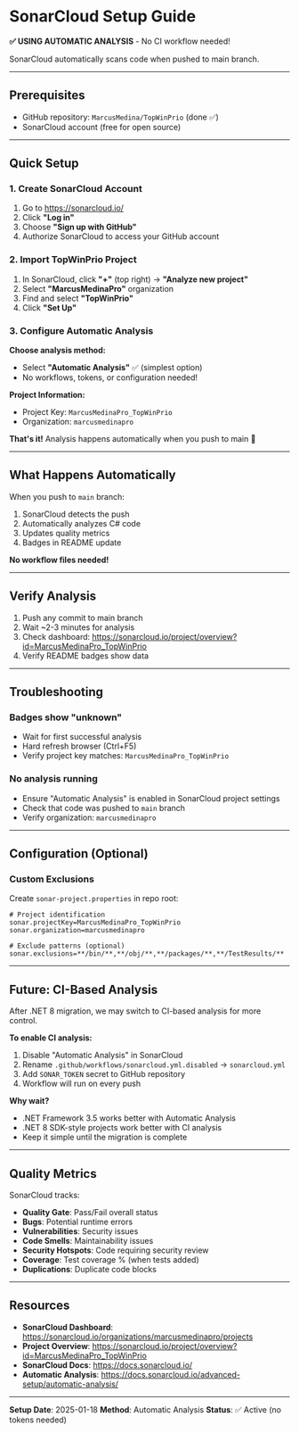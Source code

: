# SonarCloud Setup Guide

**✅ USING AUTOMATIC ANALYSIS** - No CI workflow needed!

SonarCloud automatically scans code when pushed to main branch.

---

## Prerequisites

- GitHub repository: `MarcusMedina/TopWinPrio` (done ✅)
- SonarCloud account (free for open source)

---

## Quick Setup

### 1. Create SonarCloud Account

1. Go to https://sonarcloud.io/
2. Click **"Log in"**
3. Choose **"Sign up with GitHub"**
4. Authorize SonarCloud to access your GitHub account

### 2. Import TopWinPrio Project

1. In SonarCloud, click **"+"** (top right) → **"Analyze new project"**
2. Select **"MarcusMedinaPro"** organization
3. Find and select **"TopWinPrio"**
4. Click **"Set Up"**

### 3. Configure Automatic Analysis

**Choose analysis method:**
- Select **"Automatic Analysis"** ✅ (simplest option)
- No workflows, tokens, or configuration needed!

**Project Information:**
- Project Key: `MarcusMedinaPro_TopWinPrio`
- Organization: `marcusmedinapro`

**That's it!** Analysis happens automatically when you push to main 🎉

---

## What Happens Automatically

When you push to `main` branch:
1. SonarCloud detects the push
2. Automatically analyzes C# code
3. Updates quality metrics
4. Badges in README update

**No workflow files needed!**

---

## Verify Analysis

1. Push any commit to main branch
2. Wait ~2-3 minutes for analysis
3. Check dashboard: https://sonarcloud.io/project/overview?id=MarcusMedinaPro_TopWinPrio
4. Verify README badges show data

---

## Troubleshooting

### Badges show "unknown"
- Wait for first successful analysis
- Hard refresh browser (Ctrl+F5)
- Verify project key matches: `MarcusMedinaPro_TopWinPrio`

### No analysis running
- Ensure "Automatic Analysis" is enabled in SonarCloud project settings
- Check that code was pushed to `main` branch
- Verify organization: `marcusmedinapro`

---

## Configuration (Optional)

### Custom Exclusions

Create `sonar-project.properties` in repo root:

```properties
# Project identification
sonar.projectKey=MarcusMedinaPro_TopWinPrio
sonar.organization=marcusmedinapro

# Exclude patterns (optional)
sonar.exclusions=**/bin/**,**/obj/**,**/packages/**,**/TestResults/**
```

---

## Future: CI-Based Analysis

After .NET 8 migration, we may switch to CI-based analysis for more control.

**To enable CI analysis:**
1. Disable "Automatic Analysis" in SonarCloud
2. Rename `.github/workflows/sonarcloud.yml.disabled` → `sonarcloud.yml`
3. Add `SONAR_TOKEN` secret to GitHub repository
4. Workflow will run on every push

**Why wait?**
- .NET Framework 3.5 works better with Automatic Analysis
- .NET 8 SDK-style projects work better with CI analysis
- Keep it simple until the migration is complete

---

## Quality Metrics

SonarCloud tracks:
- **Quality Gate**: Pass/Fail overall status
- **Bugs**: Potential runtime errors
- **Vulnerabilities**: Security issues
- **Code Smells**: Maintainability issues
- **Security Hotspots**: Code requiring security review
- **Coverage**: Test coverage % (when tests added)
- **Duplications**: Duplicate code blocks

---

## Resources

- **SonarCloud Dashboard**: https://sonarcloud.io/organizations/marcusmedinapro/projects
- **Project Overview**: https://sonarcloud.io/project/overview?id=MarcusMedinaPro_TopWinPrio
- **SonarCloud Docs**: https://docs.sonarcloud.io/
- **Automatic Analysis**: https://docs.sonarcloud.io/advanced-setup/automatic-analysis/

---

**Setup Date**: 2025-01-18
**Method**: Automatic Analysis
**Status**: ✅ Active (no tokens needed)
